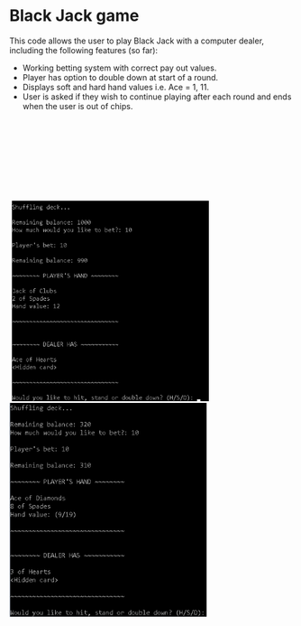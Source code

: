 # Black Jack game

 This code allows the user to play Black Jack with a computer dealer, including
 the following features (so far):

 - Working betting system with correct pay out values.
 - Player has option to double down at start of a round.
 - Displays soft and hard hand values i.e. Ace = 1, 11.
 - User is asked if they wish to continue playing after each round and ends
 when the user is out of chips.

<p float="left">
 <img height="500"/>
  <img src="Screenshots/Screenshot_1.png" width="350" />
  <img height="500" hspace="20"/>
  <img src="Screenshots/Screenshot_2.png" width="350" />
</p>

